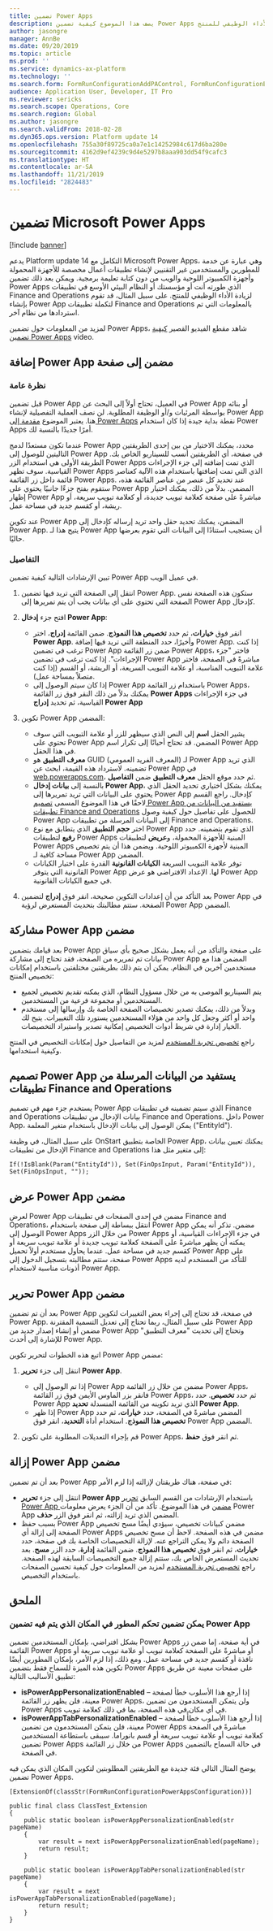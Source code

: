 ```yaml
---
title: تضمين Power Apps
description: يصف هذا الموضوع كيفية تضمين Power Apps في العميل لزيادة الأداء الوظيفي للمنتج.
author: jasongre
manager: AnnBe
ms.date: 09/20/2019
ms.topic: article
ms.prod: ''
ms.service: dynamics-ax-platform
ms.technology: ''
ms.search.form: FormRunConfigurationAddPAControl, FormRunConfigurationEditPAControl
audience: Application User, Developer, IT Pro
ms.reviewer: sericks
ms.search.scope: Operations, Core
ms.search.region: Global
ms.author: jasongre
ms.search.validFrom: 2018-02-28
ms.dyn365.ops.version: Platform update 14
ms.openlocfilehash: 755a30f89725ca0a7e1c14252984c617d6ba280e
ms.sourcegitcommit: 4162d9ef4239c9d4e5297b8aaa903dd54f9cafc3
ms.translationtype: HT
ms.contentlocale: ar-SA
ms.lasthandoff: 11/21/2019
ms.locfileid: "2824483"
---
```

# <a name="embed-microsoft-power-apps"></a>تضمين Microsoft Power Apps

[!include [banner](../includes/banner.md)]

يدعم Platform update 14 التكامل مع Microsoft Power Apps، وهي عبارة عن خدمة للمطورين والمستخدمين غير التقنيين لإنشاء تطبيقات أعمال مخصصة للأجهزة المحمولة وأجهزة الكمبيوتر اللوحية والويب من دون كتابة تعليمة برمجية. ويمكن بعد ذلك تضمين Power Apps الذي طورته أنت أو مؤسستك أو النظام البيئي الأوسع في تطبيقات Finance and Operations لزيادة الأداء الوظيفي للمنتج. على سبيل المثال، قد تقوم بإنشاء Power App لتكملة تطبيقات Finance and Operations بالمعلومات التي تم استردادها من نظام آخر.

لمزيد من المعلومات حول تضمين Power Apps، شاهد مقطع الفيديو القصير [كيفية تضمين Power Apps](https://www.youtube.com/watch?v=x3qyA1bH-NY) video.

## <a name="adding-an-embedded-power-app-to-a-page"></a>إضافة Power App مضمن إلى صفحة

### <a name="overview"></a>نظرة عامة

قبل تضمين Power App في العميل، تحتاج أولاً إلى البحث عن Power App أو بنائه بواسطة المرئيات و/أو الوظيفة المطلوبة. لن نصف العملية التفصيلية لإنشاء Power App هنا. يعتبر الموضوع [مقدمة إلى Power Apps](https://docs.microsoft.com/powerapps/getting-started) نقطة بداية جيدة إذا كان استخدام Power Apps أمرًا جديدًا بالنسبة لك.

عندما تكون مستعدًا لدمج Power App محدد، يمكنك الاختيار من بين إحدى الطريقتين التاليتين للوصول إلى Power App في صفحة، أي الطريقتين أنسب للسيناريو الخاص بك. الطريقة الأولى هي استخدام الزر Power Apps الذي تمت إضافته إلى جزء الإجراءات القياسية. سوف تظهر Power Apps الذي التي تمت إضافتها باستخدام هذه الآلية كعناصر قائمة داخل زر القائمة Power Apps. عند تحديد كل عنصر من عناصر القائمة هذه، ستقوم بفتح جزءًا جانبيًا يحتوي على Power App المضمن. بدلاً من ذلك، يمكنك اختيار إظهار Power App مباشرةً على صفحة كعلامة تبويب جديدة، أو كعلامة تبويب سريعة، أو ريشة، أو كقسم جديد في مساحة عمل.

عند تكوين Power App المضمن، يمكنك تحديد حقل واحد تريد إرساله كإدخال إلى Power App. يتيح هذا لـ Power App أن يستجيب استنادًا إلى البيانات التي تقوم بعرضها حاليًا.

### <a name="details"></a>التفاصيل

تبين الإرشادات التالية كيفية تضمين Power App في عميل الويب.

1. انتقل إلى الصفحة التي تريد فيها تضمين Power App. ستكون هذه الصفحة نفس الصفحة التي تحتوي على أي بيانات يجب أن يتم تمريرها إلى Power App كإدخال.
2. افتح جزء **إدخال Power App**:

    - انقر فوق **خيارات**، ثم حدد **تخصيص هذا النموذج**. ضمن القائمة **إدراج**، اختر **Power App**. وأخيرًا، حدد المنطقة التي تريد فيها إضافة Power App. إذا كنت ترغب في تضمين Power App ضمن زر القائمة Power Apps، فاختر "جزء الإجراءات". إذا كنت ترغب في تضمين Power App مباشرةً في الصفحة، فاختر علامة التبويب المناسبة، أو علامة التبويب السريعة، أو الريشة، أو القسم (إذا كنت متصلاً بمساحة عمل).
    - إذا كان سيتم الوصول إلى Power App باستخدام زر القائمة Power Apps، يمكنك بدلاً من ذلك النقر فوق زر القائمة **Power Apps** في جزء الإجراءات القياسية، ثم تحديد **إدراج Power App**

3. تكوين Power App المضمن:

    - يشير الحقل **اسم** إلى النص الذي سيظهر للزر أو علامة التبويب التي سوف تحتوي على Power App المضمن. قد تحتاج أحيانًا إلى تكرار اسم Power App في هذا الحقل.
    - **معرف التطبيق** هو GUID (المعرف الفريد العمومي) لـ Power App الذي تريد تضمينه. لاسترداد هذه القيمة، ابحث عن Power App في [web.powerapps.com](https://web.powerapps.com)، ثم حدد موقع الحقل **معرف التطبيق** ضمن **التفاصيل**.
    - بالنسبة إلى **بيانات إدخال Power App**، يمكنك بشكل اختياري تحديد الحقل الذي يحتوي على البيانات التي تريد تمريرها إلى Power App كإدخال. راجع القسم لاحقًا في هذا الموضوع المسمى [تصميم Power App يستفيد من البيانات من تطبيقات Finance and Operations](#building-a-powerapp-that-leverages-data-sent-from-finance-and-operations-apps) للحصول على تفاصيل حول كيفية وصول Power App إلى البيانات المرسلة من تطبيقات Finance and Operations.
    - اختر **حجم التطبيق** الذي يتطابق مع نوع Power App الذي تقوم بتضمينه. حدد **رفيع** لتطبيقات Power Apps المبنية للأجهزة المحمولة، و**عريض** لتطبيقات Power Apps المبنية لأجهزة الكمبيوتر اللوحية. ويضمن هذا أن يتم تخصيص مساحة كافية لـ Power App المضمن.
    - توفر علامة التبويب السريعة **الكيانات القانونية** القدرة على اختيار الكيانات القانونية التي يتوفر Power App لها. الإعداد الافتراضي هو عرض Power App في جميع الكيانات القانونية.

4. بعد التأكد من أن إعدادات التكوين صحيحة، انقر فوق **إدراج** لتضمين Power App في الصفحة. ستتم مطالبتك بتحديث المستعرض لرؤية Power App المضمن.

## <a name="sharing-an-embedded-power-app"></a>مشاركة Power App مضمن

بعد قيامك بتضمين Power App على صفحة والتأكد من أنه يعمل بشكل صحيح بأي سياق بيانات تم تمريره من الصفحة، فقد تحتاج إلى مشاركة Power App المضمن هذا مع مستخدمين آخرين في النظام. يمكن أن يتم ذلك بطريقتين مختلفتين باستخدام إمكانات تخصيص المنتج:

- يتم السيناريو الموصى به من خلال مسؤول النظام، الذي يمكنه تقديم تخصيص لجميع المستخدمين أو مجموعة فرعية من المستخدمين.
- وبدلاً من ذلك، يمكنك تصدير تخصيصات الصفحة الخاصة بك وإرسالها إلى مستخدم واحد أو أكثر وجعل كل واحد من هؤلاء المستخدمين يستورد تلك التغييرات. يتيح لك الخيار إدارة في شريط أدوات التخصيص إمكانية تصدير واستيراد التخصيصات.

راجع [تخصيص تجربة المستخدم](personalize-user-experience.md) لمزيد من التفاصيل حول إمكانات التخصيص في المنتج وكيفية استخدامها.

## <a name="building-a-power-app-that-leverages-data-sent-from-finance-and-operations-apps"></a>تصميم Power App يستفيد من البيانات المرسلة من تطبيقات Finance and Operations

يستخدم جزء مهم في تصميم Power App الذي سيتم تضمينه في تطبيقات Finance and Operations بيانات الإدخال من تطبيقات Finance and Operations. داخل Power App، يمكن الوصول إلى بيانات الإدخال باستخدام متغير المعلمة ("EntityId").

على سبيل المثال، في وظيفة OnStart الخاصة بتطبيق Power App، يمكنك تعيين بيانات الإدخال من تطبيقات Finance and Operations إلى متغير مثل هذا:

```
If(!IsBlank(Param("EntityId")), Set(FinOpsInput, Param("EntityId")), Set(FinOpsInput, ""));
```

## <a name="viewing-an-embedded-power-app"></a>عرض Power App مضمن

لعرض Power App مضمن في إحدى الصفحات في تطبيقات Finance and Operations، انتقل ببساطة إلى صفحة باستخدام Power App مضمن. تذكر أنه يمكن الوصول إلى Power Apps من خلال الزر Power Apps في جزء الإجراءات القياسية، أو يمكنه أن يظهر مباشرةً على الصفحة كعلامة تبويب جديدة أو علامة تبويب سريعة أو كقسم جديد في مساحة عمل. عندما يحاول مستخدم أولاً تحميل Power App على صفحة، ستتم مطالبته بتسجيل الدخول إلى Power Apps للتأكد من المستخدم لديه أذونات مناسبة لاستخدام Power App.

## <a name="editing-an-embedded-power-app"></a>تحرير Power App مضمن

بعد أن تم تضمين Power App في صفحة، قد تحتاج إلى إجراء بعض التغييرات لتكوين Power App. على سبيل المثال، ربما تحتاج إلى تعديل التسمية المقترنة Power App مضمن أو إنشاء إصدار جديد من Power App وتحتاج إلى تحديث "معرف التطبيق" للإشارة إلى أحدث Power App.

اتبع هذه الخطوات لتحرير تكوين Power App مضمن:

1. انتقل إلى جزء **تحرير Power App**.

    - إذا تم الوصول إلى Power App مضمن من خلال زر القائمة Power Apps، فانقر بزر الماوس الأيمن فوق زر القائمة Power Apps، ثم حدد **تخصيص**. حدد Power App الذي تريد تكوينه من القائمة المنسدلة **تحديد Power App**.
    - إذا ظهر Power App المضمن مباشرةً في الصفحة، حدد **خيارات**، ثم حدد **تخصيص هذا النموذج**. استخدام أداة **التحديد**، انقر فوق Power App المضمن.

2. قم بإجراء التعديلات المطلوبة على تكوين Power Apps، ثم انقر فوق **حفظ‏‎**.

## <a name="removing-an-embedded-power-app"></a>إزالة Power App مضمن

بعد أن تم تضمين Power App في صفحة، هناك طريقتان لإزالته إذا لزم الأمر:

- انتقل إلى جزء **تحرير Power App** باستخدام الإرشادات من القسم السابق [تحرير Power App مضمن](#editing-an-embedded-powerapp) في هذا الموضوع. تأكد من أن الجزء يعرض معلومات Power App المضمن الذي تريد إزالته، ثم انقر فوق الزر **حذف**.
- بسبب حفظ Power App مضمن كبيانات تخصيص، سيؤدي أيضًا مسح تخصيص الصفحة إلى إزالة أي Power Apps مضمن في هذه الصفحة. لاحظ أن مسح تخصيص الصفحة دائم ولا يمكن التراجع عنه. لإزالة التخصيصات الخاصة بك في صفحة، حدد **خيارات**، ثم انقر فوق **تخصيص هذا النموذج**. ضمن القائمة **إدارة**، حدد الزر **مسح**. بعد تحديث المستعرض الخاص بك، ستتم إزالة جميع التخصيصات السابقة لهذه الصفحة. راجع [تخصيص تجربة المستخدم](personalize-user-experience.md) لمزيد من المعلومات حول كيفية تحسين الصفحات باستخدام التخصيص.

## <a name="appendix"></a>الملحق

### <a name="developer-control-over-where-a-power-app-can-be-embedded"></a>يمكن تضمين تحكم المطور في المكان الذي يتم فيه تضمين Power App

بشكل افتراضي، بإمكان المستخدمين تضمين Power Apps في أية صفحة، إما ضمن زر القائمة Power Apps أو مباشرةً على الصفحة كعلامة تبويب أو علامة تبويب سريعة أو نافذة أو كقسم جديد في مساحة عمل. ومع ذلك، إذا لزم الأمر، بإمكان المطورين أيضًا تكوين هذه الميزة للسماح فقط بتضمين Power Apps على صفحات معينة عن طريق تطبيق الأساليب التالية:

- **isPowerAppPersonalizationEnabled** – إذا أرجع هذا الأسلوب خطأ لصفحة معينة، فلن يظهر زر القائمة Power Apps، ولن يتمكن المستخدمون من تضمين Power Apps في أي مكان في هذه الصفحة، بما في ذلك كعلامة تبويب.
- **isPowerAppTabPersonalizationEnabled** – إذا أرجع هذا الأسلوب خطأً لصفحة معينة، فلن يتمكن المستخدمون من تضمين Power Apps مباشرةً في الصفحة كعلامة تبويب أو علامة تبويب سريعة أو قسم بانوراما. سيبقى باستطاعة المستخدمين تضمين Power Apps من خلال زر القائمة Power Apps في حالة السماح بالتضمين في الصفحة.

يوضح المثال التالي فئة جديدة مع الطريقتين المطلوبتين لتكوين المكان الذي يمكن فيه تضمين Power Apps.

```
[ExtensionOf(classStr(FormRunConfigurationPowerAppsConfiguration))]

public final class ClassTest_Extension
{
    public static boolean isPowerAppPersonalizationEnabled(str pageName)
    {
        var result = next isPowerAppPersonalizationEnabled(pageName);
        return result;
    }
    
    public static boolean isPowerAppTabPersonalizationEnabled(str pageName)
    {
        var result = next isPowerAppTabPersonalizationEnabled(pageName);
        return result;
    }
}
```
